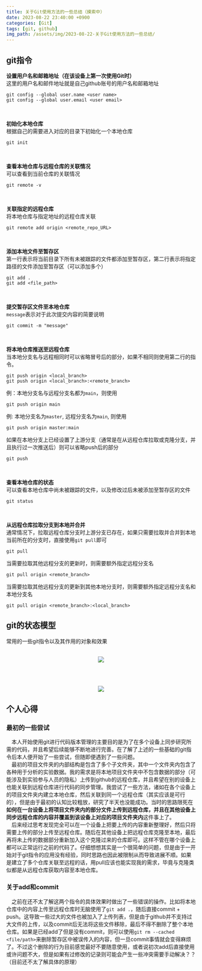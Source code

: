 ```yaml
---
title: 关于Git使用方法的一些总结（摸索中）
date: 2023-08-22 23:40:00 +0900
categories: [Git]
tags: [git, github]
img_path: /assets/img/2023-08-22-关于Git使用方法的一些总结/
---
```


## git指令
**设置用户名和邮箱地址（在该设备上第一次使用Git时）**
<br>这里的用户名和邮件地址就是自己github账号的用户名和邮箱地址
```
git config --global user.name <user name>
git config --global user.email <user email>
```
<br>

**初始化本地仓库**
<br>根据自己的需要进入对应的目录下初始化一个本地仓库
```
git init
```
<br>

**查看本地仓库与远程仓库的关联情况**
<br>可以查看到当前仓库的关联情况<br>
```
git remote -v
```
<br>

**关联指定的远程仓库**
<br>将本地仓库与指定地址的远程仓库关联<br>
```
git remote add origin <remote_repo_URL>
```
<br>

**添加本地文件至暂存区**
<br>第一行表示将当前目录下所有未被跟踪的文件都添加至暂存区，第二行表示将指定路径的文件添加至暂存区（可以添加多个）
```
git add .
git add <file_path>
```
<br>

**提交暂存区文件至本地仓库**
<br>`message`表示对于此次提交内容的简要说明<br>
```
git commit -m "message"
```
<br>

**将本地仓库推送至远程仓库**
<br>当本地分支名与远程相同时可以省略冒号后的部分，如果不相同则使用第二行的指令。
```
git push origin <local_branch>
git push origin <local_branch>:<remote_branch>
```
例：本地分支名与远程分支名都为`main`，则使用
```
git push origin main
```
例: 本地分支名为`master`, 远程分支名为`main`, 则使用
```
git push origin master:main
```
如果在本地分支上已经设置了上游分支（通常是在从远程仓库拉取或克隆分支，并且执行过一次推送后）则可以省略push后的部分
```
git push
```
<br>

**查看本地仓库的状态**
<br>可以查看本地仓库中尚未被跟踪的文件，以及修改过后未被添加至暂存区的文件
```
git status
```
<br>

**从远程仓库拉取分支到本地并合并**
<br>通常情况下，拉取远程仓库分支时上游分支已存在，如果只需要拉取并合并到本地当前所在的分支时，直接使用`git pull`即可
```
git pull
```
当需要拉取其他远程分支的更新时，则需要额外指定远程分支名
```
git pull origin <remote_branch>
```
当需要拉取其他远程分支的更新到其他本地分支时，则需要额外指定远程分支名和本地分支名
```
git pull origin <remote_branch>:<local_branch>
```

## git的状态模型
常用的一些git指令以及其作用的对象和效果
<br><br>

<div style="text-align: center">
<img src="git_structure.png"/>
</div>

<br><br>

<div style="text-align: center">
<img src="git_structure_2.jpg"/>
</div>

## 个人心得
### 最初的一些尝试
&ensp;&ensp;本人开始使用git进行代码版本管理的主要目的是为了在多个设备上同步研究所需的代码，并且希望后续能够不断地进行完善。在了解了上述的一些基础的git指令后本人便开始了一些尝试，但随即便遇到了一些问题。<br>
&ensp;&ensp;最初的项目文件夹的内部结构是包含了多个子文件夹，其中一个文件夹内包含了各种用于分析的实验数据。我的需求是将本地项目文件夹中不包含数据的部分（可能涉及到实验参与人员的隐私）上传到github的远程仓库，并且希望在别的设备上也能关联到远程仓库进行代码的同步管理。我尝试了一些方法，诸如在各个设备上的项目文件夹内建立本地仓库，然后关联到同一个远程仓库（其实应该是可行的），但是由于最初的认知比较粗放，研究了半天也没能成功。当时的思路限死在**如何在一台设备上将项目文件夹内的部分文件上传到远程仓库，并且在其他设备上同步远程仓库的内容并覆盖到该设备上对应的项目文件夹内**这件事上了。<br>
&ensp;&ensp;后来经过思考发现完全可以在一个设备上把要上传的内容重新整理好，然后只将需要上传的部分上传至远程仓库。随后在其他设备上把远程仓库克隆至本地，最后再将未上传的数据部分重新加入这个克隆过来的仓库即可。这样不管在哪个设备上都可以正常运行之前的代码了。仔细想想其实是一个很简单的问题，但是由于一开始对于git指令的应用没有经验，同时思路也因此被限制从而导致进展不顺。如果是建立了多个仓库关联至远程的话，用pull应该也能实现我的需求，毕竟与克隆类似都是从远程仓库获取内容至本地仓库。

### 关于add和commit
&ensp;&ensp;之前在还不太了解这两个指令的具体效果时做出了一些错误的操作。比如将本地仓库中的内容上传至远程仓库时无脑使用了`git add .`，随后直接commit + push。这导致一些过大的文件也被加入了上传列表，但是由于github并不支持过大文件的上传，以及commit后无法将这些文件移除，最后不得不删除了整个本地仓库。如果是已经add了但是没有commit，则可以使用`git rm --cached <file/path>`来删除暂存区中被误传入的内容，但一旦commit事情就会变得麻烦了。不过这个删除的行为目前感觉最好不要随意使用，或者说初次add后直接使用或许问题不大，但是如果有过修改的记录则可能会产生一些冲突需要手动解决？？（目前还不太了解具体的原理）